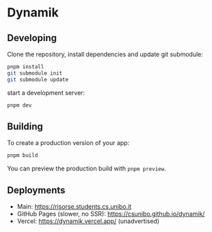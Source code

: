 # Dynamik

## Developing

Clone the repository, install dependencies and update git submodule:
```bash
pnpm install
git submodule init
git submodule update
```

start a development server:

```bash
pnpm dev
```

## Building

To create a production version of your app:

```bash
pnpm build
```

You can preview the production build with `pnpm preview`.

## Deployments

- Main: https://risorse.students.cs.unibo.it
- GitHub Pages (slower, no SSR): https://csunibo.github.io/dynamik/
- Vercel: https://dynamik.vercel.app/ (unadvertised)

